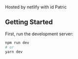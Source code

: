 Hosted by netlify with id Patric

## Getting Started

First, run the development server:

```bash
npm run dev
# or
yarn dev
```


